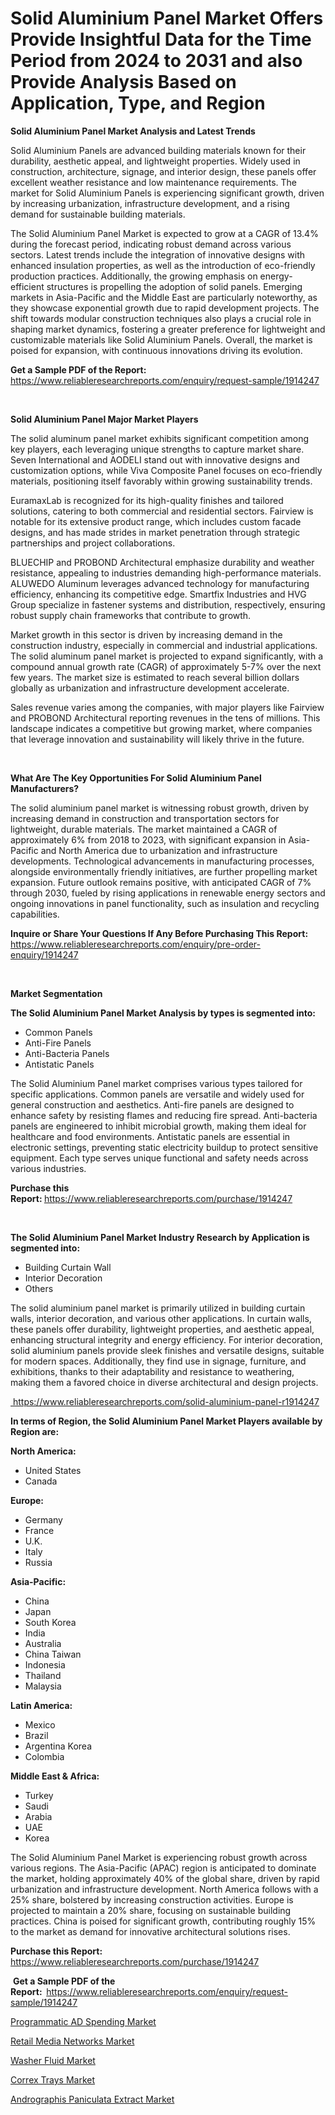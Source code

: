 <p><h1>Solid Aluminium Panel Market Offers Provide Insightful Data for the Time Period from 2024 to 2031 and also Provide Analysis Based on Application, Type, and Region</h1></p><p><strong>Solid Aluminium Panel Market Analysis and Latest Trends</strong></p>
<p><p>Solid Aluminium Panels are advanced building materials known for their durability, aesthetic appeal, and lightweight properties. Widely used in construction, architecture, signage, and interior design, these panels offer excellent weather resistance and low maintenance requirements. The market for Solid Aluminium Panels is experiencing significant growth, driven by increasing urbanization, infrastructure development, and a rising demand for sustainable building materials.</p><p>The Solid Aluminium Panel Market is expected to grow at a CAGR of 13.4% during the forecast period, indicating robust demand across various sectors. Latest trends include the integration of innovative designs with enhanced insulation properties, as well as the introduction of eco-friendly production practices. Additionally, the growing emphasis on energy-efficient structures is propelling the adoption of solid panels. Emerging markets in Asia-Pacific and the Middle East are particularly noteworthy, as they showcase exponential growth due to rapid development projects. The shift towards modular construction techniques also plays a crucial role in shaping market dynamics, fostering a greater preference for lightweight and customizable materials like Solid Aluminium Panels. Overall, the market is poised for expansion, with continuous innovations driving its evolution.</p></p>
<p><strong>Get a Sample PDF of the Report:&nbsp;</strong> <a href="https://www.reliableresearchreports.com/enquiry/request-sample/1914247?utm_campaign=12&utm_medium=2&utm_source=Github&utm_content=ia&utm_term=13112024&utm_id=solid-aluminium-panel">https://www.reliableresearchreports.com/enquiry/request-sample/1914247</a></p>
<p>&nbsp;</p>
<p><strong>Solid Aluminium Panel Major Market Players</strong></p>
<p><p>The solid aluminum panel market exhibits significant competition among key players, each leveraging unique strengths to capture market share. Seven International and AODELI stand out with innovative designs and customization options, while Viva Composite Panel focuses on eco-friendly materials, positioning itself favorably within growing sustainability trends. </p><p>EuramaxLab is recognized for its high-quality finishes and tailored solutions, catering to both commercial and residential sectors. Fairview is notable for its extensive product range, which includes custom facade designs, and has made strides in market penetration through strategic partnerships and project collaborations. </p><p>BLUECHIP and PROBOND Architectural emphasize durability and weather resistance, appealing to industries demanding high-performance materials. ALUWEDO Aluminum leverages advanced technology for manufacturing efficiency, enhancing its competitive edge. Smartfix Industries and HVG Group specialize in fastener systems and distribution, respectively, ensuring robust supply chain frameworks that contribute to growth. </p><p>Market growth in this sector is driven by increasing demand in the construction industry, especially in commercial and industrial applications. The solid aluminum panel market is projected to expand significantly, with a compound annual growth rate (CAGR) of approximately 5-7% over the next few years. The market size is estimated to reach several billion dollars globally as urbanization and infrastructure development accelerate.</p><p>Sales revenue varies among the companies, with major players like Fairview and PROBOND Architectural reporting revenues in the tens of millions. This landscape indicates a competitive but growing market, where companies that leverage innovation and sustainability will likely thrive in the future.</p></p>
<p>&nbsp;</p>
<p><strong>What Are The Key Opportunities For Solid Aluminium Panel Manufacturers?</strong></p>
<p><p>The solid aluminium panel market is witnessing robust growth, driven by increasing demand in construction and transportation sectors for lightweight, durable materials. The market maintained a CAGR of approximately 6% from 2018 to 2023, with significant expansion in Asia-Pacific and North America due to urbanization and infrastructure developments. Technological advancements in manufacturing processes, alongside environmentally friendly initiatives, are further propelling market expansion. Future outlook remains positive, with anticipated CAGR of 7% through 2030, fueled by rising applications in renewable energy sectors and ongoing innovations in panel functionality, such as insulation and recycling capabilities.</p></p>
<p><strong>Inquire or Share Your Questions If Any Before Purchasing This Report:</strong> <a href="https://www.reliableresearchreports.com/enquiry/pre-order-enquiry/1914247?utm_campaign=12&utm_medium=2&utm_source=Github&utm_content=ia&utm_term=13112024&utm_id=solid-aluminium-panel">https://www.reliableresearchreports.com/enquiry/pre-order-enquiry/1914247</a></p>
<p>&nbsp;</p>
<p><strong>Market Segmentation</strong></p>
<p><strong>The Solid Aluminium Panel Market Analysis by types is segmented into:</strong></p>
<p><ul><li>Common Panels</li><li>Anti-Fire Panels</li><li>Anti-Bacteria Panels</li><li>Antistatic Panels</li></ul></p>
<p><p>The Solid Aluminium Panel market comprises various types tailored for specific applications. Common panels are versatile and widely used for general construction and aesthetics. Anti-fire panels are designed to enhance safety by resisting flames and reducing fire spread. Anti-bacteria panels are engineered to inhibit microbial growth, making them ideal for healthcare and food environments. Antistatic panels are essential in electronic settings, preventing static electricity buildup to protect sensitive equipment. Each type serves unique functional and safety needs across various industries.</p></p>
<p><strong>Purchase this Report:&nbsp;</strong><a href="https://www.reliableresearchreports.com/purchase/1914247?utm_campaign=12&utm_medium=2&utm_source=Github&utm_content=ia&utm_term=13112024&utm_id=solid-aluminium-panel">https://www.reliableresearchreports.com/purchase/1914247</a></p>
<p>&nbsp;</p>
<p><strong>The Solid Aluminium Panel Market Industry Research by Application is segmented into:</strong></p>
<p><ul><li>Building Curtain Wall</li><li>Interior Decoration</li><li>Others</li></ul></p>
<p><p>The solid aluminium panel market is primarily utilized in building curtain walls, interior decoration, and various other applications. In curtain walls, these panels offer durability, lightweight properties, and aesthetic appeal, enhancing structural integrity and energy efficiency. For interior decoration, solid aluminium panels provide sleek finishes and versatile designs, suitable for modern spaces. Additionally, they find use in signage, furniture, and exhibitions, thanks to their adaptability and resistance to weathering, making them a favored choice in diverse architectural and design projects.</p></p>
<p><a href="https://www.reliableresearchreports.com/solid-aluminium-panel-r1914247?utm_campaign=12&utm_medium=2&utm_source=Github&utm_content=ia&utm_term=13112024&utm_id=solid-aluminium-panel">&nbsp;https://www.reliableresearchreports.com/solid-aluminium-panel-r1914247</a></p>
<p><strong>In terms of Region, the Solid Aluminium Panel Market Players available by Region are:</strong></p>
<p>
    <p> <strong> North America: </strong>
        <ul>
            <li>United States</li>
            <li>Canada</li>
        </ul>
        </p> 
    <p> <strong> Europe: </strong>
        <ul>
            <li>Germany</li>
            <li>France</li>
            <li>U.K.</li>
            <li>Italy</li>
            <li>Russia</li>
        </ul>
        </p> 
    <p> <strong> Asia-Pacific: </strong>
        <ul>
            <li>China</li>
            <li>Japan</li>
            <li>South Korea</li>
            <li>India</li>
            <li>Australia</li>
            <li>China Taiwan</li>
            <li>Indonesia</li>
            <li>Thailand</li>
            <li>Malaysia</li>
        </ul>
        </p> 
    <p> <strong> Latin America: </strong>
        <ul>
            <li>Mexico</li>
            <li>Brazil</li>
            <li>Argentina Korea</li>
            <li>Colombia</li>
        </ul>
        </p> 
    <p> <strong> Middle East & Africa: </strong>
        <ul>
            <li>Turkey</li>
            <li>Saudi</li>
            <li>Arabia</li>
            <li>UAE</li>
            <li>Korea</li>
        </ul>
    </p>
    </p>
<p><p>The Solid Aluminium Panel Market is experiencing robust growth across various regions. The Asia-Pacific (APAC) region is anticipated to dominate the market, holding approximately 40% of the global share, driven by rapid urbanization and infrastructure development. North America follows with a 25% share, bolstered by increasing construction activities. Europe is projected to maintain a 20% share, focusing on sustainable building practices. China is poised for significant growth, contributing roughly 15% to the market as demand for innovative architectural solutions rises.</p></p>
<p><strong>Purchase this Report: </strong><a href="https://www.reliableresearchreports.com/purchase/1914247?utm_campaign=12&utm_medium=2&utm_source=Github&utm_content=ia&utm_term=13112024&utm_id=solid-aluminium-panel">https://www.reliableresearchreports.com/purchase/1914247</a></p>
<p>&nbsp;<strong>Get a Sample PDF of the Report:&nbsp;&nbsp;</strong><a href="https://www.reliableresearchreports.com/enquiry/request-sample/1914247?utm_campaign=12&utm_medium=2&utm_source=Github&utm_content=ia&utm_term=13112024&utm_id=solid-aluminium-panel">https://www.reliableresearchreports.com/enquiry/request-sample/1914247</a></p>
<p><strong></strong></p>
<p><p><a href="https://issuu.com/reportprime-2/docs/programmatic-ad-spending-market-siz_62e343cf15db12?utm_campaign=12&utm_medium=2&utm_source=Github&utm_content=ia&utm_term=13112024&utm_id=solid-aluminium-panel">Programmatic AD Spending Market</a></p><p><a href="https://issuu.com/reportprime-2/docs/retail-media-networks-market-size-2_9d4995eb3b115b?utm_campaign=12&utm_medium=2&utm_source=Github&utm_content=ia&utm_term=13112024&utm_id=solid-aluminium-panel">Retail Media Networks Market</a></p><p><a href="https://www.linkedin.com/pulse/washer-fluid-market-trends-growth-outlook-2024-2031-initialviews-raeje?utm_campaign=12&utm_medium=2&utm_source=Github&utm_content=ia&utm_term=13112024&utm_id=solid-aluminium-panel">Washer Fluid Market</a></p><p><a href="https://github.com/AbbasMahmud554/Market-Research-Report-List-1/blob/main/correx-trays-market.md?utm_campaign=12&utm_medium=2&utm_source=Github&utm_content=ia&utm_term=13112024&utm_id=solid-aluminium-panel">Correx Trays Market</a></p><p><a href="https://www.linkedin.com/pulse/andrographis-paniculata-extract-market-opportunities-emerging-0gpkc?utm_campaign=12&utm_medium=2&utm_source=Github&utm_content=ia&utm_term=13112024&utm_id=solid-aluminium-panel">Andrographis Paniculata Extract Market</a></p></p>